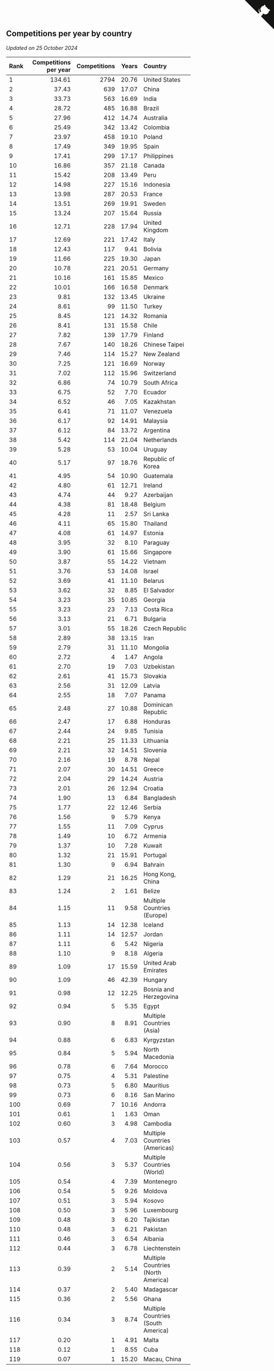 ## Competitions per year by country

*Updated on 25 October 2024*

| Rank | Competitions per year | Competitions | Years | Country |
| :--- | ---: | ---: | ---: | :--- |
| 1 | 134.61 | 2794 | 20.76 | United States |
| 2 | 37.43 | 639 | 17.07 | China |
| 3 | 33.73 | 563 | 16.69 | India |
| 4 | 28.72 | 485 | 16.88 | Brazil |
| 5 | 27.96 | 412 | 14.74 | Australia |
| 6 | 25.49 | 342 | 13.42 | Colombia |
| 7 | 23.97 | 458 | 19.10 | Poland |
| 8 | 17.49 | 349 | 19.95 | Spain |
| 9 | 17.41 | 299 | 17.17 | Philippines |
| 10 | 16.86 | 357 | 21.18 | Canada |
| 11 | 15.42 | 208 | 13.49 | Peru |
| 12 | 14.98 | 227 | 15.16 | Indonesia |
| 13 | 13.98 | 287 | 20.53 | France |
| 14 | 13.51 | 269 | 19.91 | Sweden |
| 15 | 13.24 | 207 | 15.64 | Russia |
| 16 | 12.71 | 228 | 17.94 | United Kingdom |
| 17 | 12.69 | 221 | 17.42 | Italy |
| 18 | 12.43 | 117 | 9.41 | Bolivia |
| 19 | 11.66 | 225 | 19.30 | Japan |
| 20 | 10.78 | 221 | 20.51 | Germany |
| 21 | 10.16 | 161 | 15.85 | Mexico |
| 22 | 10.01 | 166 | 16.58 | Denmark |
| 23 | 9.81 | 132 | 13.45 | Ukraine |
| 24 | 8.61 | 99 | 11.50 | Turkey |
| 25 | 8.45 | 121 | 14.32 | Romania |
| 26 | 8.41 | 131 | 15.58 | Chile |
| 27 | 7.82 | 139 | 17.79 | Finland |
| 28 | 7.67 | 140 | 18.26 | Chinese Taipei |
| 29 | 7.46 | 114 | 15.27 | New Zealand |
| 30 | 7.25 | 121 | 16.69 | Norway |
| 31 | 7.02 | 112 | 15.96 | Switzerland |
| 32 | 6.86 | 74 | 10.79 | South Africa |
| 33 | 6.75 | 52 | 7.70 | Ecuador |
| 34 | 6.52 | 46 | 7.05 | Kazakhstan |
| 35 | 6.41 | 71 | 11.07 | Venezuela |
| 36 | 6.17 | 92 | 14.91 | Malaysia |
| 37 | 6.12 | 84 | 13.72 | Argentina |
| 38 | 5.42 | 114 | 21.04 | Netherlands |
| 39 | 5.28 | 53 | 10.04 | Uruguay |
| 40 | 5.17 | 97 | 18.76 | Republic of Korea |
| 41 | 4.95 | 54 | 10.90 | Guatemala |
| 42 | 4.80 | 61 | 12.71 | Ireland |
| 43 | 4.74 | 44 | 9.27 | Azerbaijan |
| 44 | 4.38 | 81 | 18.48 | Belgium |
| 45 | 4.28 | 11 | 2.57 | Sri Lanka |
| 46 | 4.11 | 65 | 15.80 | Thailand |
| 47 | 4.08 | 61 | 14.97 | Estonia |
| 48 | 3.95 | 32 | 8.10 | Paraguay |
| 49 | 3.90 | 61 | 15.66 | Singapore |
| 50 | 3.87 | 55 | 14.22 | Vietnam |
| 51 | 3.76 | 53 | 14.08 | Israel |
| 52 | 3.69 | 41 | 11.10 | Belarus |
| 53 | 3.62 | 32 | 8.85 | El Salvador |
| 54 | 3.23 | 35 | 10.85 | Georgia |
| 55 | 3.23 | 23 | 7.13 | Costa Rica |
| 56 | 3.13 | 21 | 6.71 | Bulgaria |
| 57 | 3.01 | 55 | 18.26 | Czech Republic |
| 58 | 2.89 | 38 | 13.15 | Iran |
| 59 | 2.79 | 31 | 11.10 | Mongolia |
| 60 | 2.72 | 4 | 1.47 | Angola |
| 61 | 2.70 | 19 | 7.03 | Uzbekistan |
| 62 | 2.61 | 41 | 15.73 | Slovakia |
| 63 | 2.56 | 31 | 12.09 | Latvia |
| 64 | 2.55 | 18 | 7.07 | Panama |
| 65 | 2.48 | 27 | 10.88 | Dominican Republic |
| 66 | 2.47 | 17 | 6.88 | Honduras |
| 67 | 2.44 | 24 | 9.85 | Tunisia |
| 68 | 2.21 | 25 | 11.33 | Lithuania |
| 69 | 2.21 | 32 | 14.51 | Slovenia |
| 70 | 2.16 | 19 | 8.78 | Nepal |
| 71 | 2.07 | 30 | 14.51 | Greece |
| 72 | 2.04 | 29 | 14.24 | Austria |
| 73 | 2.01 | 26 | 12.94 | Croatia |
| 74 | 1.90 | 13 | 6.84 | Bangladesh |
| 75 | 1.77 | 22 | 12.46 | Serbia |
| 76 | 1.56 | 9 | 5.79 | Kenya |
| 77 | 1.55 | 11 | 7.09 | Cyprus |
| 78 | 1.49 | 10 | 6.72 | Armenia |
| 79 | 1.37 | 10 | 7.28 | Kuwait |
| 80 | 1.32 | 21 | 15.91 | Portugal |
| 81 | 1.30 | 9 | 6.94 | Bahrain |
| 82 | 1.29 | 21 | 16.25 | Hong Kong, China |
| 83 | 1.24 | 2 | 1.61 | Belize |
| 84 | 1.15 | 11 | 9.58 | Multiple Countries (Europe) |
| 85 | 1.13 | 14 | 12.38 | Iceland |
| 86 | 1.11 | 14 | 12.57 | Jordan |
| 87 | 1.11 | 6 | 5.42 | Nigeria |
| 88 | 1.10 | 9 | 8.18 | Algeria |
| 89 | 1.09 | 17 | 15.59 | United Arab Emirates |
| 90 | 1.09 | 46 | 42.39 | Hungary |
| 91 | 0.98 | 12 | 12.25 | Bosnia and Herzegovina |
| 92 | 0.94 | 5 | 5.35 | Egypt |
| 93 | 0.90 | 8 | 8.91 | Multiple Countries (Asia) |
| 94 | 0.88 | 6 | 6.83 | Kyrgyzstan |
| 95 | 0.84 | 5 | 5.94 | North Macedonia |
| 96 | 0.78 | 6 | 7.64 | Morocco |
| 97 | 0.75 | 4 | 5.31 | Palestine |
| 98 | 0.73 | 5 | 6.80 | Mauritius |
| 99 | 0.73 | 6 | 8.16 | San Marino |
| 100 | 0.69 | 7 | 10.16 | Andorra |
| 101 | 0.61 | 1 | 1.63 | Oman |
| 102 | 0.60 | 3 | 4.98 | Cambodia |
| 103 | 0.57 | 4 | 7.03 | Multiple Countries (Americas) |
| 104 | 0.56 | 3 | 5.37 | Multiple Countries (World) |
| 105 | 0.54 | 4 | 7.39 | Montenegro |
| 106 | 0.54 | 5 | 9.26 | Moldova |
| 107 | 0.51 | 3 | 5.94 | Kosovo |
| 108 | 0.50 | 3 | 5.96 | Luxembourg |
| 109 | 0.48 | 3 | 6.20 | Tajikistan |
| 110 | 0.48 | 3 | 6.21 | Pakistan |
| 111 | 0.46 | 3 | 6.54 | Albania |
| 112 | 0.44 | 3 | 6.78 | Liechtenstein |
| 113 | 0.39 | 2 | 5.14 | Multiple Countries (North America) |
| 114 | 0.37 | 2 | 5.40 | Madagascar |
| 115 | 0.36 | 2 | 5.56 | Ghana |
| 116 | 0.34 | 3 | 8.74 | Multiple Countries (South America) |
| 117 | 0.20 | 1 | 4.91 | Malta |
| 118 | 0.12 | 1 | 8.55 | Cuba |
| 119 | 0.07 | 1 | 15.20 | Macau, China |


<a href="https://github.com/JustinTimeCuber/wca_statistics" class="github-corner" aria-label="View source on Github"><svg width="80" height="80" viewBox="0 0 250 250" style="fill:#151513; color:#fff; position: absolute; top: 0; border: 0; right: 0;" aria-hidden="true"><path d="M0,0 L115,115 L130,115 L142,142 L250,250 L250,0 Z"></path><path d="M128.3,109.0 C113.8,99.7 119.0,89.6 119.0,89.6 C122.0,82.7 120.5,78.6 120.5,78.6 C119.2,72.0 123.4,76.3 123.4,76.3 C127.3,80.9 125.5,87.3 125.5,87.3 C122.9,97.6 130.6,101.9 134.4,103.2" fill="currentColor" style="transform-origin: 130px 106px;" class="octo-arm"></path><path d="M115.0,115.0 C114.9,115.1 118.7,116.5 119.8,115.4 L133.7,101.6 C136.9,99.2 139.9,98.4 142.2,98.6 C133.8,88.0 127.5,74.4 143.8,58.0 C148.5,53.4 154.0,51.2 159.7,51.0 C160.3,49.4 163.2,43.6 171.4,40.1 C171.4,40.1 176.1,42.5 178.8,56.2 C183.1,58.6 187.2,61.8 190.9,65.4 C194.5,69.0 197.7,73.2 200.1,77.6 C213.8,80.2 216.3,84.9 216.3,84.9 C212.7,93.1 206.9,96.0 205.4,96.6 C205.1,102.4 203.0,107.8 198.3,112.5 C181.9,128.9 168.3,122.5 157.7,114.1 C157.9,116.9 156.7,120.9 152.7,124.9 L141.0,136.5 C139.8,137.7 141.6,141.9 141.8,141.8 Z" fill="currentColor" class="octo-body"></path></svg></a><style>.github-corner:hover .octo-arm{animation:octocat-wave 560ms ease-in-out}@keyframes octocat-wave{0%,100%{transform:rotate(0)}20%,60%{transform:rotate(-25deg)}40%,80%{transform:rotate(10deg)}}@media (max-width:500px){.github-corner:hover .octo-arm{animation:none}.github-corner .octo-arm{animation:octocat-wave 560ms ease-in-out}}</style>
